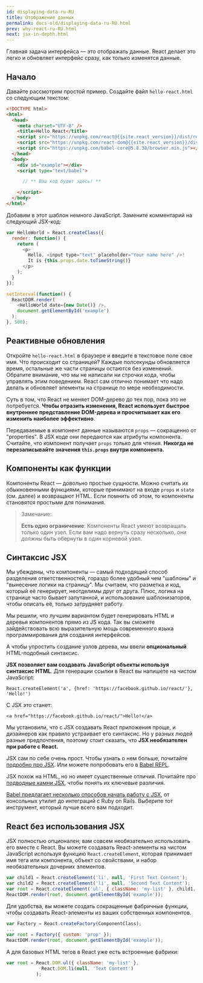 ```yaml
---
id: displaying-data-ru-RU
title: Отображение данных
permalink: docs-old/displaying-data-ru-RU.html
prev: why-react-ru-RU.html
next: jsx-in-depth.html
---
```


Главная задача интерфейса — это отображать данные. React делает это легко и обновляет интерфейс сразу, как только изменятся данные.

## Начало

Давайте рассмотрим простой пример. Создайте файл `hello-react.html` со следующим текстом:

```html
<!DOCTYPE html>
<html>
  <head>
    <meta charset="UTF-8" />
    <title>Hello React</title>
    <script src="https://unpkg.com/react@{{site.react_version}}/dist/react.js"></script>
    <script src="https://unpkg.com/react-dom@{{site.react_version}}/dist/react-dom.js"></script>
    <script src="https://unpkg.com/babel-core@5.8.38/browser.min.js"></script>
  </head>
  <body>
    <div id="example"></div>
    <script type="text/babel">

      // ** Ваш код будет здесь! **

    </script>
  </body>
</html>
```

Добавим в этот шаблон немного JavaScript. Замените комментарий на следующий JSX-код:

```javascript
var HelloWorld = React.createClass({
  render: function() {
    return (
      <p>
        Hello, <input type="text" placeholder="Your name here" />!
        It is {this.props.date.toTimeString()}
      </p>
    );
  }
});

setInterval(function() {
  ReactDOM.render(
    <HelloWorld date={new Date()} />,
    document.getElementById('example')
  );
}, 500);
```

## Реактивные обновления

Откройте `hello-react.html` в браузере и введите в текстовое поле свое имя. Что происходит со страницей? Каждые полсекунды обновляется время, остальные же части страницы остаются без изменений. Обратите внимание, что мы не написали ни строчки кода, чтобы управлять этим поведением. React сам отлично понимает что надо делать и обновляет элементы на странице по мере необходимости.

Суть в том, что React не меняет DOM-дерево до тех пор, пока это не потребуется. **Чтобы отразить изменения, React использует быстрое внутреннее представление DOM-дерева и просчитывает как его изменить наиболее эффективно**.

Передаваемые в компонент данные называются `props` — сокращенно от "properties". В JSX коде они передаются как атрибуты компонента. Считайте, что компонент получает `props` только для чтения. **Никогда не перезаписывайте значения `this.props` внутри компонента.**

## Компоненты как функции

Компоненты React — довольно простые сущности. Можно считать их обыкновенными функциями, которые принимают на входе `props` и `state` (см. далее) и возвращают HTML. Если помнить об этом, то компоненты становятся простыми для понимания.

> Замечание:
>
> **Есть одно ограничение**: Компоненты React умеют возвращать только один узел. Если вам надо вернуть сразу несколько, они *должны* быть обернуты в один корневой узел.

## Синтаксис JSX

Мы убеждены, что компоненты — самый подходящий способ разделения ответственностей, гораздо более удобный чем "шаблоны" и "вынесение логики на страницу". Мы считаем, что разметка и код, который её генерирует, неотделимы друг от друга. Плюс, логика на странице часто бывает запутанной, и использование шаблонизаторов, чтобы описать её, только затрудняет работу.

Мы решили, что лучшим вариантом будет генерировать HTML и деревья компонентов прямо из JS кода. Так вы сможете зайдействовать всю выразительную мощь современного языка программирования для создания интерфейсов.

А чтобы упростить создание узлов дерева, мы ввели **опциональный** HTML-подобный синтаксис.

**JSX позволяет вам создавать JavaScript объекты используя синтаксис HTML**. Для генерации ссылки в React вы напишете на чистом JavaScript:

`React.createElement('a', {href: 'https://facebook.github.io/react/'}, 'Hello!')`

С JSX это станет:

`<a href="https://facebook.github.io/react/">Hello!</a>`

Мы установили, что с JSX создавать React приложения проще, и дизайнеров как правило устраивает его синтаксис. Но у разных людей разные предпочтения, поэтому стоит сказать, что **JSX необязателен при работе с React.**

JSX сам по себе очень прост. Чтобы узнать о нем больше, почитайте [подробно про JSX](/react/docs/jsx-in-depth.html). Или можете попробовать его в [Babel REPL](https://babeljs.io/repl/).

JSX похож на HTML, но но имеет существенные отличия. Почитайте про [подводные камни JSX](/react/docs/jsx-gotchas.html), чтобы понять их ключевые различия.

[Babel предлагает несколько способов начать работу с JSX](http://babeljs.io/docs/setup/), от консольных утилит до интеграций с Ruby on Rails. Выберите тот инструмент, который лучше всего вам подходит.

## React без использования JSX

JSX полностью опционален; вам совсем необязательно использовать его вместе с React. Вы можете создавать React-элементы на чистом JavaScript используя функцию `React.createElement`, которая принимает имя тега или компонента, объект со свойствами, и набор необязательных дочерних элементов.

```javascript
var child1 = React.createElement('li', null, 'First Text Content');
var child2 = React.createElement('li', null, 'Second Text Content');
var root = React.createElement('ul', { className: 'my-list' }, child1, child2);
ReactDOM.render(root, document.getElementById('example'));
```

Для удобства, вы можете создать сокращенные фабричные функции, чтобы создавать React-элементы из ваших собственных компонентов.

```javascript
var Factory = React.createFactory(ComponentClass);
...
var root = Factory({ custom: 'prop' });
ReactDOM.render(root, document.getElementById('example'));
```

А для базовых HTML тегов в React уже есть встроенные фабрики:

```javascript
var root = React.DOM.ul({ className: 'my-list' },
             React.DOM.li(null, 'Text Content')
           );
```
